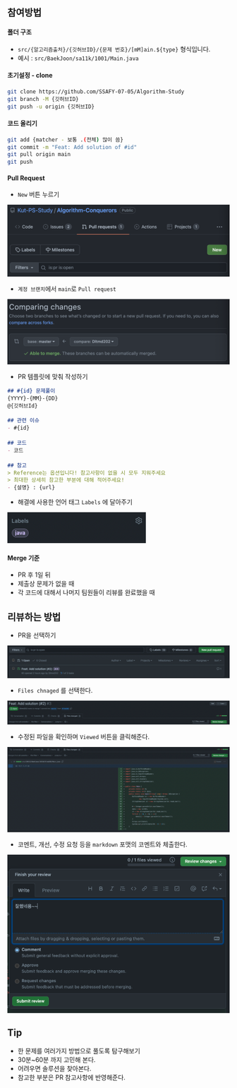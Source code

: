## 참여방법

#### 폴더 구조
- `src/{알고리즘출처}/{깃허브ID}/{문제 번호}/[mM]ain.${type}` 형식입니다.  
- 예시 : `src/BaekJoon/sa11k/1001/Main.java`

#### 초기설정 - clone
```bash
git clone https://github.com/SSAFY-07-05/Algorithm-Study
git branch -M {깃허브ID}
git push -u origin {깃허브ID}
```

#### 코드 올리기
```bash
git add {matcher - 보통 .(전체) 많이 씀}
git commit -m "Feat: Add solution of #id"
git pull origin main
git push 
```

#### Pull Request
* `New` 버튼 누르기

![PR 만들기](./github/PR/1.png)


* `계정 브랜치`에서 `main`로 `Pull request`

![PR 만들기](./github/PR/2.png)

* PR 템플릿에 맞춰 작성하기
```markdown
## #{id} 문제풀이
{YYYY}-{MM}-{DD}
@{깃허브Id}

## 관련 이슈
- #{id}

## 코드
- 코드

## 참고
> Reference는 옵션입니다! 참고사항이 없을 시 모두 지워주세요
> 최대한 상세히 참고한 부분에 대해 적어주세요!
- {설명} : {url}
```

* 해결에 사용한 언어 태그 `Labels` 에 달아주기

![PR 만들기](./github/PR/3.png)

#### Merge 기준
- PR 후 1일 뒤
- 제출상 문제가 없을 때
- 각 코드에 대해서 나머지 팀원들이 리뷰를 완료했을 때

## 리뷰하는 방법
- PR을 선택하기

![PR을 선택하기](./github/code_review/1.png)

- `Files chnaged` 를 선택한다.

![files changed 선택하기](./github/code_review/2.png)

- 수정된 파일을 확인하며 `Viewed` 버튼을 클릭해준다.

![Viewed 버튼을 클릭](./github/code_review/3.png)

- 코멘트, 개선, 수정 요청 등을 `markdown` 포맷의 코멘트와 체출한다.

![코멘트와 체출](./github/code_review/4.png)


## Tip
- 한 문제를 여러가지 방법으로 풀도록 탐구해보기
- 30분~60분 까지 고민해 본다.
- 어려우면 솔루션을 찾아본다.
- 참고한 부분은 PR 참고사항에 반영해준다.
